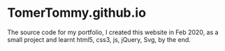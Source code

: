 # TomerTommy.github.io

The source code for my portfolio, I created this website in Feb 2020, as a small project and learnt html5, css3, js, jQuery, Svg, by the end.
